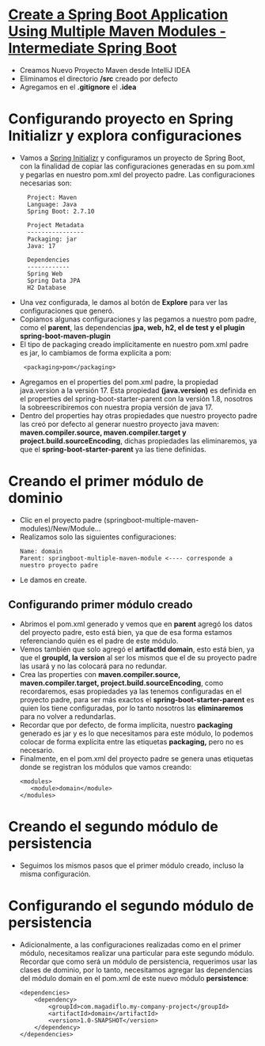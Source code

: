 # [Create a Spring Boot Application Using Multiple Maven Modules -Intermediate Spring Boot](https://www.youtube.com/watch?v=yVzi3wuTUE4)

- Creamos Nuevo Proyecto Maven desde IntelliJ IDEA
- Eliminamos el directorio **/src** creado por defecto
- Agregamos en el **.gitignore** el **.idea**

# Configurando proyecto en Spring Initializr y explora configuraciones

- Vamos a [Spring Initializr](https://start.spring.io/) y configuramos un proyecto de Spring Boot,
  con la finalidad de copiar las configuraciones generadas en su pom.xml y pegarlas en nuestro
  pom.xml del proyecto padre. Las configuraciones necesarias son:
  ````
    Project: Maven
    Language: Java
    Spring Boot: 2.7.10
    
    Project Metadata
    ----------------
    Packaging: jar
    Java: 17
    
    Dependencies
    ------------
    Spring Web
    Spring Data JPA
    H2 Database
    ````
- Una vez configurada, le damos al botón de **Explore** para ver las configuraciones que generó.
- Copiamos algunas configuraciones y las pegamos a nuestro pom padre, como el **parent**, las dependencias
  **jpa, web, h2, el de test y el plugin spring-boot-maven-plugin**
- El tipo de packaging creado implícitamente en nuestro pom.xml padre es jar,
  lo cambiamos de forma explícita a pom:
    ````
     <packaging>pom</packaging>
    ````
- Agregamos en el properties del pom.xml padre, la propiedad java.version a la versión 17. 
  Esta propiedad **(java.version)** es definida en el properties del spring-boot-starter-parent con la versión 1.8,
  nosotros la sobreescribiremos con nuestra propia versión de java 17.
- Dentro del properties hay otras propiedades que nuestro proyecto padre las creó por defecto al generar
  nuestro proyecto java maven: **maven.compiler.source, maven.compiler.target y project.build.sourceEncoding**, 
  dichas propiedades las eliminaremos, ya que el **spring-boot-starter-parent** ya las tiene definidas.

# Creando el primer módulo de dominio
- Clic en el proyecto padre (springboot-multiple-maven-modules)/New/Module...
- Realizamos solo las siguientes configuraciones:
  ````
  Name: domain
  Parent: springboot-multiple-maven-module <---- corresponde a nuestro proyecto padre
  ````
- Le damos en create.

## Configurando primer módulo creado
- Abrimos el pom.xml generado y vemos que en **parent** agregó los datos del proyecto padre,
  esto está bien, ya que de esa forma estamos referenciando quién es el padre de este módulo.
- Vemos también que solo agregó el **artifactId domain**, esto está bien, 
  ya que el **groupId, la version** al ser los mismos que el de su proyecto padre las usará
  y no las colocará para no redundar.
- Crea las properties con **maven.compiler.source, maven.compiler.target, project.build.sourceEncoding**,
  como recordaremos, esas propiedades ya las tenemos configuradas en el proyecto padre, para ser
  más exactos el **spring-boot-starter-parent** es quien los tiene configuradas, por lo tanto
  nosotros las **eliminaremos** para no volver a redundarlas.
- Recordar que por defecto, de forma implícita, nuestro **packaging** generado es jar y es lo que necesitamos
  para este módulo, lo podemos colocar de forma explícita entre las etiquetas **packaging,** pero no es necesario.
- Finalmente, en el pom.xml del proyecto padre se genera unas etiquetas donde se registran los módulos
  que vamos creando:
  ````
  <modules>
     <module>domain</module>
  </modules>
  ````
# Creando el segundo módulo de persistencia
- Seguimos los mismos pasos que el primer módulo creado, incluso la misma configuración.

# Configurando el segundo módulo de persistencia
- Adicionalmente, a las configuraciones realizadas como en el primer módulo, necesitamos realizar una particular para
  este segundo módulo. Recordar que como será un módulo de persistencia, requerimos usar las clases de dominio, 
  por lo tanto, necesitamos agregar las dependencias del módulo domain en el pom.xml de este nuevo módulo **persistence**:
  ````
  <dependencies>
      <dependency>
          <groupId>com.magadiflo.my-company-project</groupId>
          <artifactId>domain</artifactId>
          <version>1.0-SNAPSHOT</version>
      </dependency>
  </dependencies>
  ````
